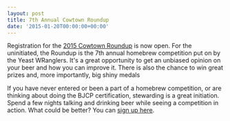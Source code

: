 ```yaml
---
layout: post
title: 7th Annual Cowtown Roundup
date: '2015-01-20T00:00:00+00:00'
---
```

Registration for the [2015 Cowtown Roundup](http://www.yeastwranglers.ca/Competitions/Roundup15/tabid/432/Default.aspx) is now open. For the uninitiated, the Roundup is the 7th annual homebrew competition put on by the Yeast WRanglers. It's a great opportunity to get an unbiased opinion on your beer and how you can improve it. There is also the chance to win great prizes and, more importantly, big shiny medals

If you have never entered or been a part of a homebrew competition, or are thinking about doing the BJCP certification, stewarding is a great initiation. Spend a few nights talking and drinking beer while seeing a competition in action. What could be better? You can [sign up here](http://yeastwranglers.brewcompetition.com/register).
